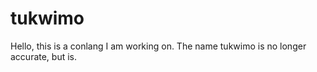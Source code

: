 # tukwimo
Hello, this is a conlang I am working on. The name tukwimo is no longer accurate, but is.
